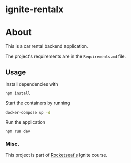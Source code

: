 # ignite-rentalx

# About

This is a car rental backend application.

The project's requirements are in the `Requirements.md` file.

## Usage

Install dependencies with

```bash
npm install
```

Start the containers by running

```bash
docker-compose up -d
```

Run the application

```bash
npm run dev
```

### Misc.

This project is part of [Rocketseat's](https://rocketseat.com.br/) Ignite course.
